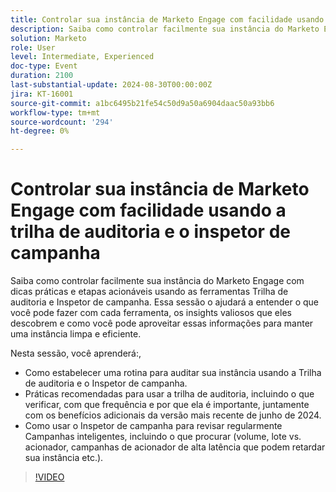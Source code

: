 ```yaml
---
title: Controlar sua instância de Marketo Engage com facilidade usando a trilha de auditoria e o inspetor de campanha
description: Saiba como controlar facilmente sua instância do Marketo Engage com dicas práticas e etapas acionáveis usando as ferramentas Trilha de auditoria e Inspetor de campanha. Essa sessão o ajudará a entender o que você pode fazer com cada ferramenta, os insights valiosos que eles descobrem e como você pode aproveitar essas informações para manter uma instância limpa e eficiente.  Nesta sessão, você aprenderá a estabelecer uma rotina para auditar sua instância usando a Trilha de auditoria e o Inspetor de campanha.  Práticas recomendadas para usar a trilha de auditoria, incluindo o que verificar, com que frequência e por que ela é importante, juntamente com os benefícios adicionais da versão mais recente de junho de 2024.  Como usar o Inspetor de campanha para revisar regularmente Campanhas inteligentes, incluindo o que procurar (volume, lote vs. acionador, campanhas de acionador de alta latência que podem retardar sua instância etc.).
solution: Marketo
role: User
level: Intermediate, Experienced
doc-type: Event
duration: 2100
last-substantial-update: 2024-08-30T00:00:00Z
jira: KT-16001
source-git-commit: a1bc6495b21fe54c50d9a50a6904daac50a93bb6
workflow-type: tm+mt
source-wordcount: '294'
ht-degree: 0%

---
```



# Controlar sua instância de Marketo Engage com facilidade usando a trilha de auditoria e o inspetor de campanha

Saiba como controlar facilmente sua instância do Marketo Engage com dicas práticas e etapas acionáveis usando as ferramentas Trilha de auditoria e Inspetor de campanha. Essa sessão o ajudará a entender o que você pode fazer com cada ferramenta, os insights valiosos que eles descobrem e como você pode aproveitar essas informações para manter uma instância limpa e eficiente.

Nesta sessão, você aprenderá:,

* Como estabelecer uma rotina para auditar sua instância usando a Trilha de auditoria e o Inspetor de campanha.
* Práticas recomendadas para usar a trilha de auditoria, incluindo o que verificar, com que frequência e por que ela é importante, juntamente com os benefícios adicionais da versão mais recente de junho de 2024.
* Como usar o Inspetor de campanha para revisar regularmente Campanhas inteligentes, incluindo o que procurar (volume, lote vs. acionador, campanhas de acionador de alta latência que podem retardar sua instância etc.).

>[!VIDEO](https://video.tv.adobe.com/v/3432944/?learn=on)
